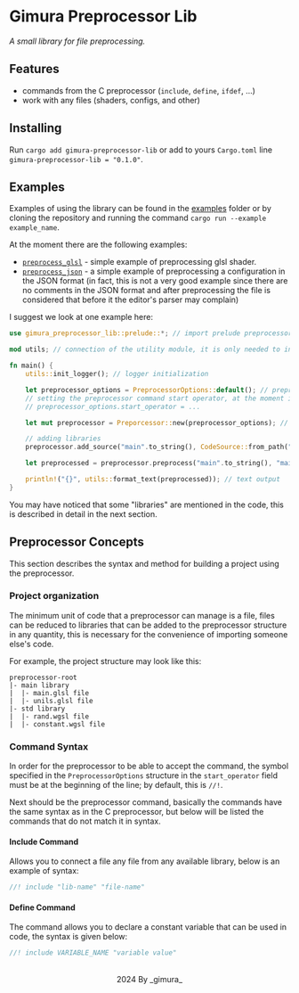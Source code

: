 # Gimura Preprocessor Lib
*A small library for file preprocessing.*

## Features
- commands from the C preprocessor (`include`, `define`, `ifdef`, ...)
- work with any files (shaders, configs, and other)

## Installing
Run `cargo add gimura-preprocessor-lib` or add to yours `Cargo.toml` line `gimura-preprocessor-lib = "0.1.0"`.

## Examples
Examples of using the library can be found in the [examples](/examples/) folder or by cloning the repository and running the command `cargo run --example example_name`.

At the moment there are the following examples:
- [`preprocess_glsl`](/examples/preprocess_glsl/main.rs) - simple example of preprocessing glsl shader.
- [`preprocess_json`](/examples/preprocess_json/main.rs) - a simple example of preprocessing a configuration in the JSON format (in fact, this is not a very good example since there are no comments in the JSON format and after preprocessing the file is considered that before it the editor's parser may complain)

I suggest we look at one example here:
```rust
use gimura_preprocessor_lib::prelude::*; // import prelude preprocessor

mod utils; // connection of the utility module, it is only needed to initialize the logger and to output files beautifully

fn main() {
    utils::init_logger(); // logger initialization

    let preprocessor_options = PreprocessorOptions::default(); // preprocessor options
    // setting the preprocessor command start operator, at the moment it is not required since the `//!` operator is set by default and since glsl uses the `//` comment operator, no replacement is needed
    // preprocessor_options.start_operator = ...

    let mut preprocessor = Preporcessor::new(preprocessor_options); // creating a preprocessor structure

    // adding libraries
    preprocessor.add_source("main".to_string(), CodeSource::from_path("examples/preprocess_glsl/shaders".to_string())); // adding main library

    let preprocessed = preprocessor.preprocess("main".to_string(), "main.glsl".to_string()); // preprocessing file `main.glsl` from `main` library

    println!("{}", utils::format_text(preprocessed)); // text output
}
```

You may have noticed that some "libraries" are mentioned in the code, this is described in detail in the next section.

## Preprocessor Concepts
This section describes the syntax and method for building a project using the preprocessor.

### Project organization
The minimum unit of code that a preprocessor can manage is a file, files can be reduced to libraries that can be added to the preprocessor structure in any quantity, this is necessary for the convenience of importing someone else's code.

For example, the project structure may look like this:
```
preprocessor-root
|- main library
|  |- main.glsl file
|  |- unils.glsl file
|- std library
|  |- rand.wgsl file
|  |- constant.wgsl file
```

### Command Syntax
In order for the preprocessor to be able to accept the command, the symbol specified in the `PreprocessorOptions` structure in the `start_operator` field must be at the beginning of the line; by default, this is `//!`.

Next should be the preprocessor command, basically the commands have the same syntax as in the C preprocessor, but below will be listed the commands that do not match it in syntax.

#### Include Command
Allows you to connect a file any file from any available library, below is an example of syntax:
```rust
//! include "lib-name" "file-name"
```

#### Define Command
The command allows you to declare a constant variable that can be used in code, the syntax is given below:
```rust
//! include VARIABLE_NAME "variable value"
```

<p align="center">
<br>
<snap>
2024 By _gimura_
</snap>
</p>